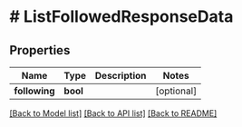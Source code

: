 # # ListFollowedResponseData

## Properties

Name | Type | Description | Notes
------------ | ------------- | ------------- | -------------
**following** | **bool** |  | [optional]

[[Back to Model list]](../../README.md#models) [[Back to API list]](../../README.md#endpoints) [[Back to README]](../../README.md)
